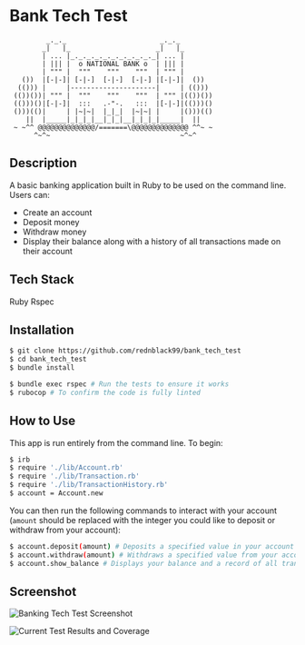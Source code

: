 # Bank Tech Test

```
         _._._                       _._._
        _|   |_                     _|   |_
        | ... |_._._._._._._._._._._| ... |
        | ||| |  o NATIONAL BANK o  | ||| |
        | """ |  """    """    """  | """ |
   ())  |[-|-]| [-|-]  [-|-]  [-|-] |[-|-]|  ())
  (())) |     |---------------------|     | (()))
 (())())| """ |  """    """    """  | """ |(())())
 (()))()|[-|-]|  :::   .-"-.   :::  |[-|-]|(()))()
 ()))(()|     | |~|~|  |_|_|  |~|~| |     |()))(()
    ||  |_____|_|_|_|__|_|_|__|_|_|_|_____|  ||
 ~ ~^^ @@@@@@@@@@@@@@/=======\@@@@@@@@@@@@@@ ^^~ ~
      ^~^~                                ~^~^
```

## Description

A basic banking application built in Ruby to be used on the command line. Users can:

* Create an account
* Deposit money
* Withdraw money
* Display their balance along with a history of all transactions made on their account

## Tech Stack
Ruby 
Rspec  

## Installation

```bash
$ git clone https://github.com/rednblack99/bank_tech_test
$ cd bank_tech_test
$ bundle install

$ bundle exec rspec # Run the tests to ensure it works
$ rubocop # To confirm the code is fully linted
```

## How to Use

This app is run entirely from the command line. To begin:

```bash
$ irb
$ require './lib/Account.rb'
$ require './lib/Transaction.rb'
$ require './lib/TransactionHistory.rb'
$ account = Account.new
```

You can then run the following commands to interact with your account (`amount` should be replaced with the integer you could like to deposit or withdraw from your account):

```bash
$ account.deposit(amount) # Deposits a specified value in your account
$ account.withdraw(amount) # Withdraws a specified value from your account
$ account.show_balance # Displays your balance and a record of all transactions
```

## Screenshot

![Banking Tech Test Screenshot](https://i.imgur.com/8UNqliN.png)

![Current Test Results and Coverage](https://i.imgur.com/dQIo62E.png)